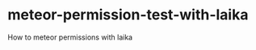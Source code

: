 meteor-permission-test-with-laika
=================================

How to meteor permissions with laika
